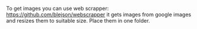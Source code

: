 To get images you can use web scrapper: https://github.com/blejson/webscrapper it gets images from google images and resizes them to suitable size. Place them in one folder.